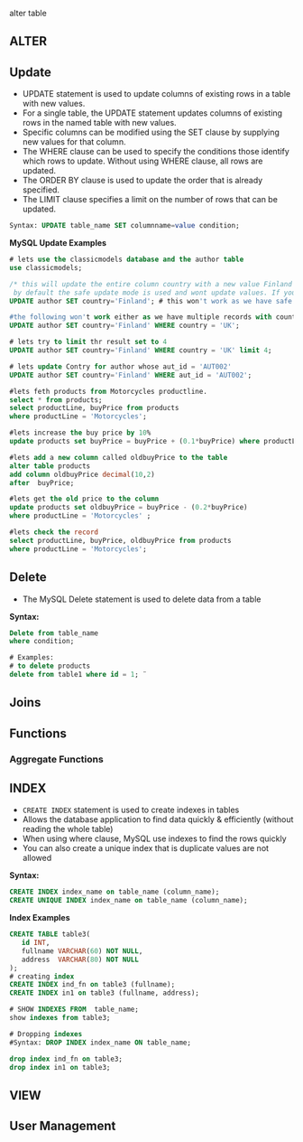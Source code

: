 alter table

## ALTER 



## Update 
- UPDATE statement is used to update columns of existing rows in a table with new values.
- For a single table, the UPDATE statement updates columns of existing rows in the named table with new values.
-  Specific columns can be modified using the SET clause by supplying new values for that column.
- The WHERE clause can be used to specify the conditions those identify which rows to update. Without using WHERE clause, all rows are updated.
- The ORDER BY clause is used to update the order that is already specified.
- The LIMIT clause specifies a limit on the number of rows that can be updated.

```sql
Syntax: UPDATE table_name SET columnname=value condition;
```
**MySQL Update Examples**
```sql
# lets use the classicmodels database and the author table
use classicmodels;

/* this will update the entire column country with a new value Finland however by 
 by default the safe update mode is used and wont update values. If you want you can disable it. */
UPDATE author SET country='Finland'; # this won't work as we have safe update

#the following won't work either as we have multiple records with country UK
UPDATE author SET country='Finland' WHERE country = 'UK'; 

# lets try to limit thr result set to 4
UPDATE author SET country='Finland' WHERE country = 'UK' limit 4;

# lets update Contry for author whose aut_id = 'AUT002'
UPDATE author SET country='Finland' WHERE aut_id = 'AUT002';

#lets feth products from Motorcycles productline.
select * from products;
select productLine, buyPrice from products
where productLine = 'Motorcycles';

#lets increase the buy price by 10%
update products set buyPrice = buyPrice + (0.1*buyPrice) where productLine = 'Motorcycles' ;

#lets add a new column called oldbuyPrice to the table 
alter table products 
add column oldbuyPrice decimal(10,2) 
after  buyPrice;

#lets get the old price to the column 
update products set oldbuyPrice = buyPrice - (0.2*buyPrice) 
where productLine = 'Motorcycles' ;

#lets check the record
select productLine, buyPrice, oldbuyPrice from products
where productLine = 'Motorcycles';
```

## Delete 
- The MySQL Delete statement is used to delete data from a table

**Syntax:** 
```sql
Delete from table_name 
where condition;

# Examples: 
# to delete products 
delete from table1 where id = 1; ¨
```

## Joins 

## Functions

### Aggregate Functions

## INDEX
- `CREATE INDEX` statement is used to create indexes in tables
- Allows the database application to find data quickly & efficiently (without reading the whole table)
- When using where clause, MySQL use indexes to find the rows quickly
-  You can also create a unique index that is duplicate values are not allowed

**Syntax:** 

```sql
CREATE INDEX index_name on table_name (column_name);
CREATE UNIQUE INDEX index_name on table_name (column_name);
```
**Index Examples**

```sql
CREATE TABLE table3(
   id INT,
   fullname VARCHAR(60) NOT NULL,
   address  VARCHAR(80) NOT NULL
);
# creating index
CREATE INDEX ind_fn on table3 (fullname);
CREATE INDEX in1 on table3 (fullname, address);

# SHOW INDEXES FROM  table_name;
show indexes from table3;

# Dropping indexes
#Syntax: DROP INDEX index_name ON table_name;

drop index ind_fn on table3;
drop index in1 on table3;
```
## VIEW

## User Management

